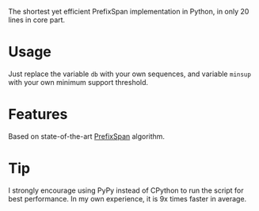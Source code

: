 The shortest yet efficient PrefixSpan implementation in Python, in only 20 lines in core part.

# Usage
Just replace the variable `db` with your own sequences, and variable `minsup` with your own minimum support threshold.

# Features
Based on state-of-the-art [PrefixSpan](http://www.cs.sfu.ca/~jpei/publications/span.pdf) algorithm.

# Tip
I strongly encourage using PyPy instead of CPython to run the script for best performance. In my own experience, it is 9x times faster in average.
